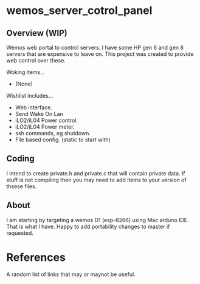 # wemos_server_cotrol_panel

## Overview (WIP)

Wemos web portal to control servers. I have some HP gen 6 and gen 8 servers that are expensive to leave on. This project was created to provide web control over these.

Woking items...

 * (None)

Wishlist includes...

 * Web interface.
 * Send Wake On Lan
 * iLO2/iL04 Power control.
 * iLO2/iL04 Power meter.
 * ssh commands, eg shutdown. 
 * File based config. (static to start with)

## Coding

I intend to create private.h and private.c that will contain private data. If stuff is not compiling then you may need to add items to your version of thsese files.

## About

I am starting by targeting a wemos D1 (esp-8266) using Mac arduno IDE. That is what I have. Happy to add portability changes to master if requested.

# References

A random list of links that may or maynot be useful.


